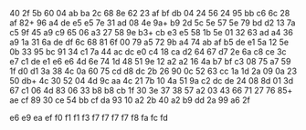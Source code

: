 40
2f  5b
60
04	ab  ba
2c
68  8e
62
23	af  bf	db
04
24	56
24
95  bb	c6
6c
28	af
82+
96  a4  de	e5	e5
7e
31  ad
08
4e  9a+	b9
2d
5c  5e
57
5e	79	bd	d2
13
7a  c5
9f
45	a9	c9
65
06  a3
27
58	9e  b3+	cb	e3	e5
58
1b	5e
01
32	63  ad
a4
36	a9
1a
31	6a	de	df
6c
68  81
6f
00	79	a5
72
9b	a4
74
ab	af	b5	de  e1
5a
12  5e
0b
33	95	bc
91
34  c1
7a
44	ac  dc  e0
c4
18	ca
d2
64  67  d7
2e
6a  c8
ce
3c	e7  c1	de  e1  e6  e6
4d
6e  74
1d
48	51  9e
12
a2	a2
16
4a  b7	bf	c3
08
75  a7
59
1f	d0	d1
3a
38	4c
0a
60	75	cd	d8	dc
2b
26  90
0c
52	63	cc
1a
1d  2a
09
0a	23	50  db+
4c
30	52
04
4d	9c	aa
4c
21	7b
10
4a	51	9a	c2	dc  de
24
08  8d
01
3d  67  c1
06
4d  83
06
33	b8	b8	cb
1f
30  3e
37
38	57	a2
03
43  66
71
27  76	85+ ae  cf
89
30	ce
54
bb	cf  da
93
10	a2
2b
40	a2	b9	dd
2a
99  a6
2f

e6
e9
ea
ef
f0
f1  f1
f3
f7  f7  f7	f7
f8
fa
fc
fd

